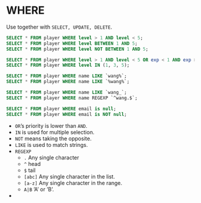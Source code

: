 # WHERE
Use together with `SELECT, UPDATE, DELETE`.
```SQL
SELECT * FROM player WHERE level > 1 AND level < 5;
SELECT * FROM player WHERE level BETWEEN 1 AND 5;
SELECT * FROM player WHERE level NOT BETWEEN 1 AND 5;

SELECT * FROM player WHERE level > 1 AND level < 5 OR exp < 1 AND exp > 5;
SELECT * FROM player WHERE level IN (1, 3, 5);

SELECT * FROM player WHERE name LIKE `wang%`;
SELECT * FROM player WHERE name LIKE `%wang%`;

SELECT * FROM player WHERE name LIKE `wang_`;
SELECT * FROM player WHERE name REGEXP `^wang.$`;

SELECT * FROM player WHERE email is null;
SELECT * FROM player WHERE email is NOT null;
```
- `OR`’s priority is lower than `AND`.
- `IN` is used for multiple selection.
- `NOT` means taking the opposite.
- `LIKE` is used to match strings.
- `REGEXP`
	- `.` Any single character
	- `^` head
	- `$` tail
	- `[abc]` Any single character in the list.
	- `[a-z]` Any single character in the range.
	- `A|B` ’A’ or ’B’.
- 